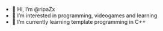 - 👋 Hi, I’m @ripaZx
- 👀 I’m interested in programming, videogames and learning
- 🌱 I’m currently learning template programming in C++
